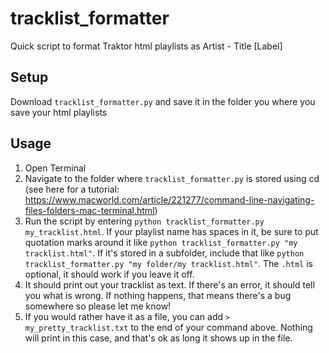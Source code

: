 # tracklist_formatter
Quick script to format Traktor html playlists as Artist - Title [Label]


## Setup
Download `tracklist_formatter.py` and save it in the folder you where you save your html playlists

## Usage
1. Open Terminal
2. Navigate to the folder where `tracklist_formatter.py` is stored using cd (see here for a tutorial: https://www.macworld.com/article/221277/command-line-navigating-files-folders-mac-terminal.html)
3. Run the script by entering `python tracklist_formatter.py my_tracklist.html`. If your playlist name has spaces in it, be sure to put quotation marks around it like `python tracklist_formatter.py "my tracklist.html"`. If it's stored in a subfolder, include that like `python tracklist_formatter.py "my folder/my tracklist.html"`. The `.html` is optional, it should work if you leave it off.
4. It should print out your tracklist as text. If there's an error, it should tell you what is wrong. If nothing happens, that means there's a bug somewhere so please let me know!
5. If you would rather have it as a file, you can add `> my_pretty_tracklist.txt` to the end of your command above. Nothing will print in this case, and that's ok as long it shows up in the file.
